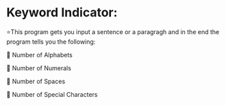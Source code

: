 
# Keyword Indicator:

⭐This program gets you input a sentence or a paragragh and in the end the program tells you the following:

📌 Number of Alphabets

📌 Number of Numerals

📌 Number of Spaces

📌 Number of Special Characters